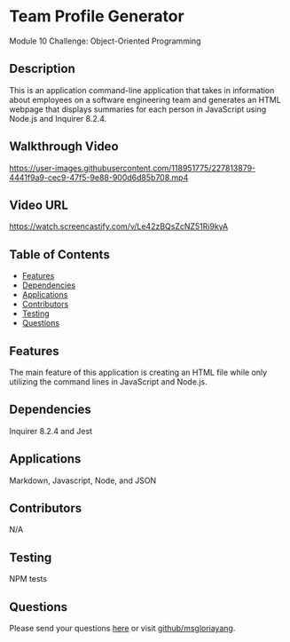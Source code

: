 # Team Profile Generator
Module 10 Challenge: Object-Oriented Programming
## Description
This is an application command-line application that takes in information about employees on a software engineering team and generates an HTML webpage that displays summaries for each person in JavaScript using Node.js and Inquirer 8.2.4. 
## Walkthrough Video
https://user-images.githubusercontent.com/118951775/227813879-4441f9a9-cec9-47f5-9e88-900d6d85b708.mp4
## Video URL
https://watch.screencastify.com/v/Le42zBQsZcNZ51Ri9kyA
## Table of Contents
* [Features](#features)
* [Dependencies](#dependencies)
* [Applications](#applications)
* [Contributors](#contributors)
* [Testing](#testing)
* [Questions](#questions)
## Features
The main feature of this application is creating an HTML file while only utilizing the command lines in JavaScript and Node.js.
## Dependencies
Inquirer 8.2.4 and Jest
## Applications
Markdown, Javascript, Node, and JSON
## Contributors
N/A
## Testing
NPM tests
## Questions
Please send your questions [here](mailto:lookmeup@gmail.com?subject=[GitHub]%20Dev%20Connect) or visit [github/msgloriayang](https://github.com/msgloriayang).
